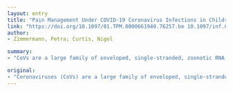 ```yaml
---
layout: entry
title: "Pain Management Under COVID-19 Coronavirus Infections in Children Including COVID-19: An Overview of the Epidemiology, Clinical Features, Diagnosis, Treatment and Prevention Options in Children"
link: "https://doi.org/10.1097/01.TPM.0000661940.76257.be 10.1097/inf.0000000000002660"
author:
- Zimmermann, Petra; Curtis, Nigel

summary:
- "CoVs are a large family of enveloped, single-stranded, zoonotic RNA viruses. The novel coVs severe acute respiratory syndrome coronavirus (SARS-CoV) emerged in 2002 and Middle East respiratory syndrome. In humans, CoV mostly cause respiratory and gastrointestinal symptoms. Clinical manifestations range from a cold to more severe disease such as bronchitis, pneumonia, severe respiratory distress syndrome, multi-organ failure and even death."

original:
- "Coronaviruses (CoVs) are a large family of enveloped, single-stranded, zoonotic RNA viruses. Four CoVs commonly circulate among humans: HCoV2-229E, -HKU1, -NL63 and -OC43. However, CoVs can rapidly mutate and recombine leading to novel CoVs that can spread from animals to humans. The novel CoVs severe acute respiratory syndrome coronavirus (SARS-CoV) emerged in 2002 and Middle East respiratory syndrome coronavirus (MERS-CoV) in 2012. The 2019 novel coronavirus (SARS-CoV-2) is currently causing a severe outbreak of disease (termed COVID-19) in China and multiple other countries, threatening to cause a global pandemic. In humans, CoVs mostly cause respiratory and gastrointestinal symptoms. Clinical manifestations range from a common cold to more severe disease such as bronchitis, pneumonia, severe acute respiratory distress syndrome, multi-organ failure and even death. SARS-CoV, MERS-CoV and SARS-CoV-2 seem to less commonly affect children and to cause fewer symptoms and less severe disease in this age group compared with adults, and are associated with much lower case-fatality rates. Preliminary evidence suggests children are just as likely as adults to become infected with SARS-CoV-2 but are less likely to be symptomatic or develop severe symptoms. However, the importance of children in transmitting the virus remains uncertain. Children more often have gastrointestinal symptoms compared with adults. Most children with SARS-CoV present with fever, but this is not the case for the other novel CoVs. Many children affected by MERS-CoV are asymptomatic. The majority of children infected by novel CoVs have a documented household contact, often showing symptoms before them. In contrast, adults more often have a nosocomial exposure. In this review, we summarize epidemiologic, clinical and diagnostic findings, as well as treatment and prevention options for common circulating and novel CoVs infections in humans with a focus on infections in children."
---
```


